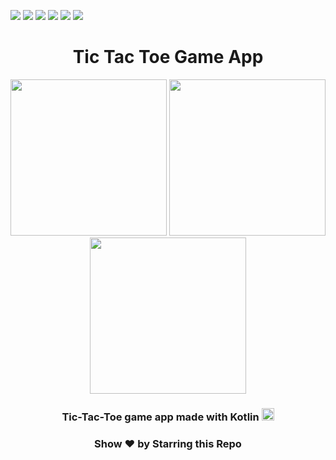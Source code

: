 ![](https://img.shields.io/badge/Application-Tic_Tac_Toe-yellow.svg)
![](https://img.shields.io/badge/Programming_Language-Kotlin-blue.svg)
![](https://img.shields.io/badge/Kotlin_Version-211.1.6.10-skyblue.svg)
![](https://img.shields.io/badge/Android_Studio_Version-Bumblebee_2021.1.1-skyblue.svg)
![](https://img.shields.io/badge/Level-Basic-red.svg)
![](https://img.shields.io/badge/Status-Complete-green.svg)

<h1 align="center">Tic Tac Toe Game App</h1>

<p align="center">
<img src="https://i.postimg.cc/28H0BG3g/1.jpg" width=250 /> 
<img src="https://i.postimg.cc/t4Y2d6xJ/2.jpg" width=250 />
<img src="https://i.postimg.cc/wTxWvZxh/3.jpg" width=250 />
</p>

<h3 align="center"> Tic-Tac-Toe game app made with Kotlin <img src="https://www.vectorlogo.zone/logos/kotlinlang/kotlinlang-icon.svg" alt="kotlin" width="20" height="20"/> </a></h3>

<!-- ### [<p align="center">🔗 Demo video </p>](#) -->

<h3 align="center"> Show ❤️ by Starring this Repo </h3>

